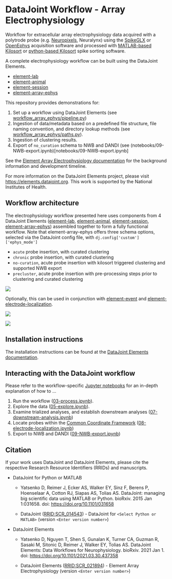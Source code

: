 # DataJoint Workflow - Array Electrophysiology

Workflow for extracellular array electrophysiology data acquired with a polytrode probe 
(e.g. [Neuropixels](https://www.neuropixels.org), Neuralynx) using the [SpikeGLX](https://github.com/billkarsh/SpikeGLX) or 
[OpenEphys](https://open-ephys.org/gui) acquisition software and processed with [MATLAB-based Kilosort](https://github.com/MouseLand/Kilosort) or [python-based Kilosort](https://github.com/MouseLand/pykilosort) spike sorting software.

A complete electrophysiology workflow can be built using the DataJoint Elements.
+ [element-lab](https://github.com/datajoint/element-lab)
+ [element-animal](https://github.com/datajoint/element-animal)
+ [element-session](https://github.com/datajoint/element-session)
+ [element-array-ephys](https://github.com/datajoint/element-array-ephys)

This repository provides demonstrations for:
1. Set up a workflow using DataJoint Elements (see
[workflow_array_ephys/pipeline.py](workflow_array_ephys/pipeline.py))
2. Ingestion of data/metadata based on a predefined file structure, file naming
convention, and directory lookup methods (see
[workflow_array_ephys/paths.py](workflow_array_ephys/paths.py)).
3. Ingestion of clustering results.
4. Export of `no_curation` schema to NWB and DANDI (see (notebooks/09-NWB-export.ipynb)[notebooks/09-NWB-export.ipynb]

See the [Element Array Electrophysiology documentation](https://elements.datajoint.org/description/array_ephys/) for the background information and development timeline.

For more information on the DataJoint Elements project, please visit https://elements.datajoint.org.  This work is supported by the National Institutes of Health.

## Workflow architecture

The electrophysiology workflow presented here uses components from 4 DataJoint Elements
([element-lab](https://github.com/datajoint/element-lab),
[element-animal](https://github.com/datajoint/element-animal),
[element-session](https://github.com/datajoint/element-session),
[element-array-ephys](https://github.com/datajoint/element-array-ephys)) assembled
together to form a fully functional workflow. Note that element-array-ephys offers three
schema options, selected via the DataJoint config file, with 
`dj.config['custom']['ephys_mode']`
+ `acute` probe insertion, with curated clustering
+ `chronic` probe insertion, with curated clustering
+ `no-curation`, acute probe insertion with kilosort triggered clustering and supported NWB export
+ `precluster`, acute probe insertion with pre-processing steps prior to clustering and curated clustering

![](https://raw.githubusercontent.com/datajoint/workflow-array-ephys/main/images/attached_array_ephys_element.svg)

Optionally, this can be used in conjunction with 
[element-event](https://github.com/datajoint/element-event)
and [element-electrode-localization](https://github.com/datajoint/element-electrode-localization/).

![](https://raw.githubusercontent.com/datajoint/workflow-array-ephys/main/images/attached_trial_analysis.svg)

![](https://raw.githubusercontent.com/datajoint/workflow-array-ephys/main/images/attached_electrode_localization.svg)

## Installation instructions

The installation instructions can be found at the 
[DataJoint Elements documentation](https://elements.datajoint.org/usage/install/).

## Interacting with the DataJoint workflow

Please refer to the workflow-specific 
[Jupyter notebooks](/notebooks) 
for an in-depth explanation of how to ...
1. Run the workflow ([03-process.ipynb](notebooks/03-process.ipynb)).
2. Explore the data ([05-explore.ipynb](notebooks/05-explore.ipynb)).
3. Examine trialized analyses, and establish downstream analyses 
([07-downstream-analysis.ipynb](notebooks/07-downstream-analysis.ipynb))
4. Locate probes within the 
[Common Coordinate Framework](https://www.sciencedirect.com/science/article/pii/S0092867420304025) 
([08-electrode-localization.ipynb](notebooks/08-electrode-localization.ipynb))
5. Export to NWB and DANDI ([09-NWB-export.ipynb](notebooks/09-NWB-export.ipynb))


## Citation

If your work uses DataJoint and DataJoint Elements, please cite the respective Research Resource Identifiers (RRIDs) and manuscripts.

+ DataJoint for Python or MATLAB
    + Yatsenko D, Reimer J, Ecker AS, Walker EY, Sinz F, Berens P, Hoenselaar A, Cotton RJ, Siapas AS, Tolias AS. DataJoint: managing big scientific data using MATLAB or Python. bioRxiv. 2015 Jan 1:031658. doi: https://doi.org/10.1101/031658

    + DataJoint ([RRID:SCR_014543](https://scicrunch.org/resolver/SCR_014543)) - DataJoint for `<Select Python or MATLAB>` (version `<Enter version number>`)

+ DataJoint Elements
    + Yatsenko D, Nguyen T, Shen S, Gunalan K, Turner CA, Guzman R, Sasaki M, Sitonic D, Reimer J, Walker EY, Tolias AS. DataJoint Elements: Data Workflows for Neurophysiology. bioRxiv. 2021 Jan 1. doi: https://doi.org/10.1101/2021.03.30.437358

    + DataJoint Elements ([RRID:SCR_021894](https://scicrunch.org/resolver/SCR_021894)) - Element Array Electrophysiology (version `<Enter version number>`)
